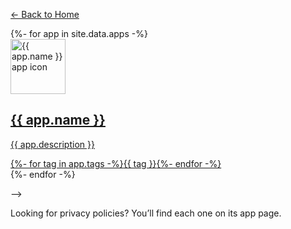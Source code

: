 <p>
  <a href="/">← Back to Home</a>
</p>

<section class="apps-grid">
  {%- for app in site.data.apps -%}
    <article
      class="app-card fancy"
      style="
        --accent:  {{ app.accent  | default: '#6C5CE7' }};
        --accent2: {{ app.accent2 | default: '#A29BFE' }};
      ">
      <a class="app-card-link" href="{{ app.url | relative_url }}">
        <img class="app-icon" src="{{ app.icon | relative_url }}" alt="{{ app.name }} app icon" width="88" height="88" />
        <div class="app-meta">
          <h2 class="app-title">{{ app.name }}</h2>
          <p class="app-desc">{{ app.description }}</p>
          <div class="app-actions">
            {%- for tag in app.tags -%}<span class="chip">{{ tag }}</span>{%- endfor -%}
          </div>
        </div>
      </a>
    </article>
  {%- endfor -%}
</section>

-->

<p class="apps-note">Looking for privacy policies? You’ll find each one on its app page.</p>